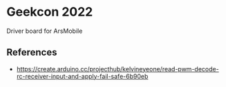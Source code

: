 # Geekcon 2022

Driver board for ArsMobile

## References
- https://create.arduino.cc/projecthub/kelvineyeone/read-pwm-decode-rc-receiver-input-and-apply-fail-safe-6b90eb
